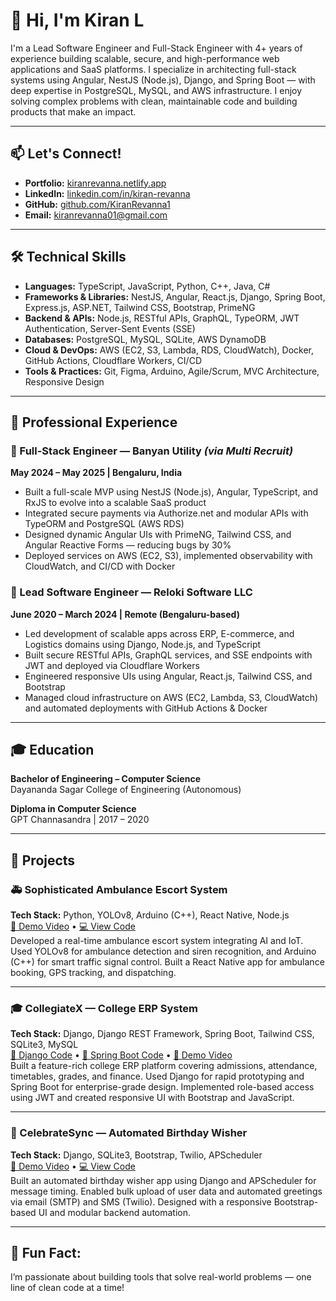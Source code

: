 # 👋 Hi, I'm Kiran L

I'm a Lead Software Engineer and Full-Stack Engineer with 4+ years of experience building scalable, secure, and high-performance web applications and SaaS platforms. I specialize in architecting full-stack systems using Angular, NestJS (Node.js), Django, and Spring Boot — with deep expertise in PostgreSQL, MySQL, and AWS infrastructure. I enjoy solving complex problems with clean, maintainable code and building products that make an impact.

---

## 📫 Let's Connect!

- **Portfolio:** [kiranrevanna.netlify.app](https://kiranrevanna.netlify.app)
- **LinkedIn:** [linkedin.com/in/kiran-revanna](https://www.linkedin.com/in/kiran-revanna/)
- **GitHub:** [github.com/KiranRevanna1](https://github.com/KiranRevanna1)
- **Email:** kiranrevanna01@gmail.com

---

## 🛠 Technical Skills

- **Languages:** TypeScript, JavaScript, Python, C++, Java, C#
- **Frameworks & Libraries:** NestJS, Angular, React.js, Django, Spring Boot, Express.js, ASP.NET, Tailwind CSS, Bootstrap, PrimeNG
- **Backend & APIs:** Node.js, RESTful APIs, GraphQL, TypeORM, JWT Authentication, Server-Sent Events (SSE)
- **Databases:** PostgreSQL, MySQL, SQLite, AWS DynamoDB
- **Cloud & DevOps:** AWS (EC2, S3, Lambda, RDS, CloudWatch), Docker, GitHub Actions, Cloudflare Workers, CI/CD
- **Tools & Practices:** Git, Figma, Arduino, Agile/Scrum, MVC Architecture, Responsive Design

---

## 💼 Professional Experience

### 🔹 Full-Stack Engineer — Banyan Utility *(via Multi Recruit)*
**May 2024 – May 2025 | Bengaluru, India**  
- Built a full-scale MVP using NestJS (Node.js), Angular, TypeScript, and RxJS to evolve into a scalable SaaS product  
- Integrated secure payments via Authorize.net and modular APIs with TypeORM and PostgreSQL (AWS RDS)  
- Designed dynamic Angular UIs with PrimeNG, Tailwind CSS, and Angular Reactive Forms — reducing bugs by 30%  
- Deployed services on AWS (EC2, S3), implemented observability with CloudWatch, and CI/CD with Docker

### 🔹 Lead Software Engineer — Reloki Software LLC
**June 2020 – March 2024 | Remote (Bengaluru-based)**  
- Led development of scalable apps across ERP, E-commerce, and Logistics domains using Django, Node.js, and TypeScript  
- Built secure RESTful APIs, GraphQL services, and SSE endpoints with JWT and deployed via Cloudflare Workers  
- Engineered responsive UIs using Angular, React.js, Tailwind CSS, and Bootstrap  
- Managed cloud infrastructure on AWS (EC2, Lambda, S3, CloudWatch) and automated deployments with GitHub Actions & Docker

---

## 🎓 Education

**Bachelor of Engineering – Computer Science**  
Dayananda Sagar College of Engineering (Autonomous)    

**Diploma in Computer Science**  
GPT Channasandra | 2017 – 2020  

---

## 🚀 Projects

### 🚑 Sophisticated Ambulance Escort System
**Tech Stack:** Python, YOLOv8, Arduino (C++), React Native, Node.js  
[🔗 Demo Video](https://drive.google.com/file/d/1Iat4myDpkAsKp5eAq3iEqVj6mlSAtMT9/view) • [💻 View Code](https://github.com/KiranRevanna1/A_Sophisticated_Ambulance_Escort_System)  
Developed a real-time ambulance escort system integrating AI and IoT. Used YOLOv8 for ambulance detection and siren recognition, and Arduino (C++) for smart traffic signal control. Built a React Native app for ambulance booking, GPS tracking, and dispatching.

---

### 🎓 CollegiateX — College ERP System  
**Tech Stack:** Django, Django REST Framework, Spring Boot, Tailwind CSS, SQLite3, MySQL  
[🔗 Django Code](https://github.com/KiranRevanna1/DSCE_College_ERP_App) • [🔗 Spring Boot Code](https://github.com/KiranRevanna1/CollegiateX) • [🔗 Demo Video](https://drive.google.com/file/d/11ZhkplLrQDcz-Y2Ngf1bw0PUSe66xOsn/view)  
Built a feature-rich college ERP platform covering admissions, attendance, timetables, grades, and finance. Used Django for rapid prototyping and Spring Boot for enterprise-grade design. Implemented role-based access using JWT and created responsive UI with Bootstrap and JavaScript.

---

### 🎉 CelebrateSync — Automated Birthday Wisher  
**Tech Stack:** Django, SQLite3, Bootstrap, Twilio, APScheduler  
[🔗 Demo Video](https://drive.google.com/file/d/11ZhkplLrQDcz-Y2Ngf1bw0PUSe66xOsn/view) • [💻 View Code](https://github.com/KiranRevanna1/CelebrateSync)  
Built an automated birthday wisher app using Django and APScheduler for message timing. Enabled bulk upload of user data and automated greetings via email (SMTP) and SMS (Twilio). Designed with a responsive Bootstrap-based UI and modular backend automation.

---

## 🧩 Fun Fact:

I’m passionate about building tools that solve real-world problems — one line of clean code at a time!
